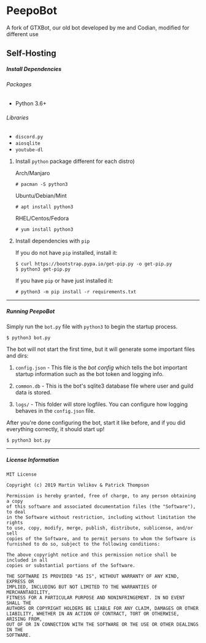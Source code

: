 # PeepoBot
A fork of GTXBot, our old bot developed by me and Codian, modified for different use

## Self-Hosting
##### Install Dependencies
###### Packages
+ Python 3.6+
###### Libraries
+ ``discord.py``
+ ``aiosqlite``
+ ``youtube-dl``

1. Install ``python`` package different for each distro)

    Arch/Manjaro
    ```
    # pacman -S python3
    ```
    Ubuntu/Debian/Mint
    ```
    # apt install python3
    ```
    RHEL/Centos/Fedora
    ```
    # yum install python3
    ```

2. Install dependencies with ``pip``
    
    If you do not have ``pip`` installed, install it:
    
    ```
    $ curl https://bootstrap.pypa.io/get-pip.py -o get-pip.py 
    $ python3 get-pip.py
    ```
    
    If you have ``pip`` or have just installed it:
    
    ```
    # python3 -m pip install -r requirements.txt
    ```
---

 ##### Running PeepoBot
 
Simply run the ``bot.py`` file with ``python3`` to begin the startup process.
```
$ python3 bot.py
```
The bot will not start the first time, but it will generate some important files and dirs:
1. ``config.json`` - This file is the *bot config* which tells the bot important startup information such as the bot token and logging info.

2. ``common.db`` - This is the bot's sqlite3 database file where user and guild data is stored.

3. ``logs/`` - This folder will store logfiles. You can configure how logging behaves in the ``config.json`` file. 

After you're done configuring the bot, start it like before, and if you did everything correctly, it should start up!
```
$ python3 bot.py
```
---
##### License Information
```
MIT License

Copyright (c) 2019 Martin Velikov & Patrick Thompson

Permission is hereby granted, free of charge, to any person obtaining a copy
of this software and associated documentation files (the "Software"), to deal
in the Software without restriction, including without limitation the rights
to use, copy, modify, merge, publish, distribute, sublicense, and/or sell
copies of the Software, and to permit persons to whom the Software is
furnished to do so, subject to the following conditions:

The above copyright notice and this permission notice shall be included in all
copies or substantial portions of the Software.

THE SOFTWARE IS PROVIDED "AS IS", WITHOUT WARRANTY OF ANY KIND, EXPRESS OR
IMPLIED, INCLUDING BUT NOT LIMITED TO THE WARRANTIES OF MERCHANTABILITY,
FITNESS FOR A PARTICULAR PURPOSE AND NONINFRINGEMENT. IN NO EVENT SHALL THE
AUTHORS OR COPYRIGHT HOLDERS BE LIABLE FOR ANY CLAIM, DAMAGES OR OTHER
LIABILITY, WHETHER IN AN ACTION OF CONTRACT, TORT OR OTHERWISE, ARISING FROM,
OUT OF OR IN CONNECTION WITH THE SOFTWARE OR THE USE OR OTHER DEALINGS IN THE
SOFTWARE.
```

